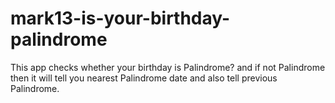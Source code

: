 # mark13-is-your-birthday-palindrome
  This app checks whether your birthday is Palindrome? and if not Palindrome then it will tell you nearest Palindrome date and also tell previous Palindrome.
